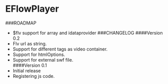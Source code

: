 EFlowPlayer
===========
###ROADMAP
- $flv support for array and idataprovider
###CHANGELOG 
####Version 0.2
- Flv url as string.
- Support for different tags as video container.  
- Support for htmlOptions.
- Support for external swf file.  
####Version 0.1
- Initial release
- Registering js code.  
